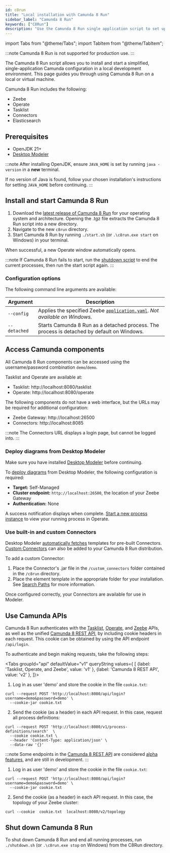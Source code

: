 ```yaml
---
id: c8run
title: "Local installation with Camunda 8 Run"
sidebar_label: "Camunda 8 Run"
keywords: ["C8Run"]
description: "Use the Camunda 8 Run single application script to set up a local development environment."
---
```


import Tabs from "@theme/Tabs";
import TabItem from "@theme/TabItem";

:::note
Camunda 8 Run is not supported for production use.
:::

The Camunda 8 Run script allows you to install and start a simplified, single-application Camunda configuration in a local development environment. This page guides you through using Camunda 8 Run on a local or virtual machine.

Camunda 8 Run includes the following:

- Zeebe
- Operate
- Tasklist
- Connectors
- Elasticsearch

## Prerequisites

- OpenJDK 21+
- [Desktop Modeler](/components/modeler/desktop-modeler/install-the-modeler.md)

:::note
After installing OpenJDK, ensure `JAVA_HOME` is set by running `java -version` in a **new** terminal.

If no version of Java is found, follow your chosen installation's instructions for setting `JAVA_HOME` before continuing.
:::

## Install and start Camunda 8 Run

1. Download the [latest release of Camunda 8 Run](https://github.com/camunda/camunda/releases/tag/8.7.0-alpha3) for your operating system and architecture. Opening the .tgz file extracts the Camunda 8 Run script into a new directory.
2. Navigate to the new `c8run` directory.
3. Start Camunda 8 Run by running `./start.sh` (or `.\c8run.exe start` on Windows) in your terminal.

When successful, a new Operate window automatically opens.

:::note
If Camunda 8 Run fails to start, run the [shutdown script](#shut-down-camunda-8-run) to end the current processes, then run the start script again.
:::

### Configuration options

The following command line arguments are available:

| Argument     | Description                                                                                                                                  |
| ------------ | -------------------------------------------------------------------------------------------------------------------------------------------- |
| `--config`   | Applies the specified Zeebe [`application.yaml`](/self-managed/zeebe-deployment/configuration/configuration.md). _Not available on Windows._ |
| `--detached` | Starts Camunda 8 Run as a detached process. The process is detached by default on Windows.                                                   |

## Access Camunda components

All Camunda 8 Run components can be accessed using the username/password combination `demo`/`demo`.

Tasklist and Operate are available at:

- Tasklist: http://localhost:8080/tasklist
- Operate: http://localhost:8080/operate

The following components do not have a web interface, but the URLs may be required for additional configuration:

- Zeebe Gateway: http://localhost:26500
- Connectors: http://localhost:8085

:::note
The Connectors URL displays a login page, but cannot be logged into.
:::

### Deploy diagrams from Desktop Modeler

Make sure you have installed [Desktop Modeler](/components/modeler/desktop-modeler/install-the-modeler.md) before continuing.

To [deploy diagrams](/self-managed/modeler/desktop-modeler/deploy-to-self-managed.md) from Desktop Modeler, the following configuration is required:

- **Target:** Self-Managed
- **Cluster endpoint:** `http://localhost:26500`, the location of your Zeebe Gateway
- **Authentication:** None

A success notification displays when complete. [Start a new process instance](/components/modeler/desktop-modeler/start-instance.md) to view your running process in Operate.

### Use built-in and custom Connectors

Desktop Modeler [automatically fetches](/components/modeler/desktop-modeler/use-connectors.md#automatic-connector-template-fetching) templates for pre-built Connectors. [Custom Connectors](/components/connectors/custom-built-connectors/connector-sdk.md) can also be added to your Camunda 8 Run distribution.

To add a custom Connector:

1. Place the Connector's .jar file in the `/custom_connectors` folder contained in the `/c8run` directory.
2. Place the element template in the appropriate folder for your installation. See [Search Paths](/components/modeler/desktop-modeler/search-paths/search-paths.md) for more information.

Once configured correctly, your Connectors are available for use in Modeler.

## Use Camunda APIs

Camunda 8 Run authenticates with the [Tasklist](/apis-tools/tasklist-api-rest/tasklist-api-rest-overview.md), [Operate](/docs/apis-tools/operate-api/overview.md), and [Zeebe](/apis-tools/zeebe-api/grpc.md) APIs, as well as the unified [Camunda 8 REST API](/apis-tools/camunda-api-rest/camunda-api-rest-overview.md), by including cookie headers in each request. This cookie can be obtained by using the API endpoint `/api/login`.

To authenticate and begin making requests, take the following steps:

<Tabs groupId="api" defaultValue="v1" queryString values={
[
{label: 'Tasklist, Operate, and Zeebe', value: 'v1' },
{label: 'Camunda 8 REST API', value: 'v2' },
]}>

<TabItem value='v1'>

1. Log in as user 'demo' and store the cookie in the file `cookie.txt`:

```shell
curl --request POST 'http://localhost:8080/api/login?username=demo&password=demo' \
  --cookie-jar cookie.txt
```

2. Send the cookie (as a header) in each API request. In this case, request all process definitions:

```shell
curl --request POST 'http://localhost:8080/v1/process-definitions/search'  \
  --cookie cookie.txt \
  --header 'Content-Type: application/json' \
  --data-raw '{}'
```

</TabItem>
<TabItem value='v2'>

:::note
Some endpoints in the [Camunda 8 REST API](/apis-tools/camunda-api-rest/camunda-api-rest-overview.md) are considered [alpha features](/components/early-access/alpha/alpha-features.md), and are still in development.
:::

1. Log in as user 'demo' and store the cookie in the file `cookie.txt`:

```shell
curl --request POST 'http://localhost:8080/api/login?username=demo&password=demo' \
  --cookie-jar cookie.txt
```

2. Send the cookie (as a header) in each API request. In this case, the topology of your Zeebe cluster:

```shell
curl --cookie  cookie.txt  localhost:8080/v2/topology
```

</TabItem>
</Tabs>

## Shut down Camunda 8 Run

To shut down Camunda 8 Run and end all running processes, run `./shutdown.sh` (or `.\c8run.exe stop` on Windows) from the C8Run directory.
